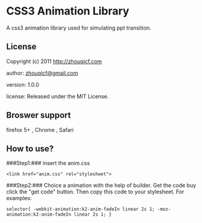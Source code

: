 CSS3 Animation Library
======================
A css3 animation library used for simulating ppt transition.

License
-------
Copyright (c) 2011 http://zhouqicf.com

author: zhouqicf@gmail.com

version: 1.0.0

license: Released under the MIT License.

Broswer support
---------------
firefox 5+ , Chrome , Safari

How to use?
-----------
###Step1:###
insert the anim.css

`<link href="anim.css" rel="stylesheet">`

###Step2:###
Choice a animation with the help of builder. Get the code buy click the "get code" button. Then copy this code to your stylesheet. For examples:

`selector{
 	-webkit-animation:k2-anim-fadeIn linear 2s 1;
 	-moz-animation:k2-anim-fadeIn linear 2s 1;
}`

